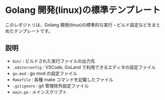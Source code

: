 # Golang 開発(linux)の標準テンプレート

このレポジトリは、Golang 開発(linux)の標準的な実行・ビルド設定などをまとめたテンプレートです。

## 説明

- `bin/` : ビルドされた実行ファイルの出力先
- `.editorconfig` : VSCode, GoLand で利用できるエディタの設定ファイル
- `go.mod` : go mod の設定ファイル
- `Makefile` : 各種 make コマンドを記載したファイル
- `.gitignore` : git 管理除外設定ファイル
- `main.go` : メインスクリプト
